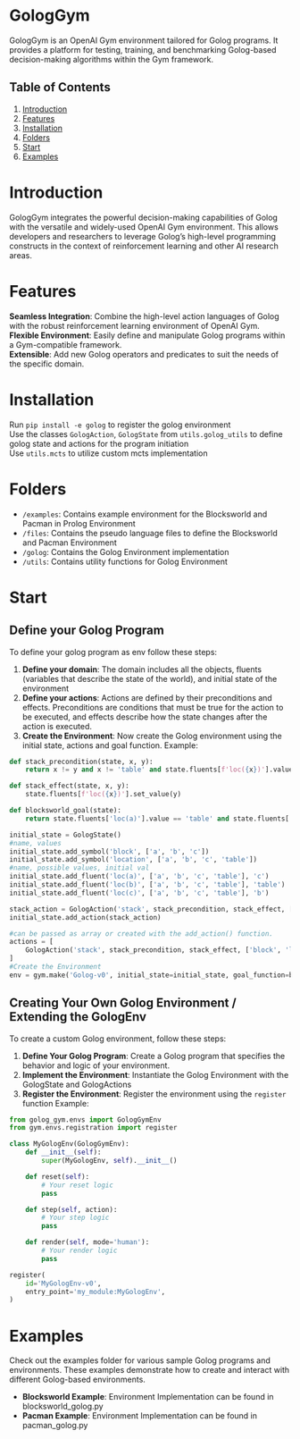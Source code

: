 # GologGym
GologGym is an OpenAI Gym environment tailored for Golog programs. It provides a platform for testing, training, and benchmarking Golog-based decision-making algorithms within the Gym framework.

## Table of Contents
1. [Introduction](#introduction)
2. [Features](#features)
3. [Installation](#installation)
4. [Folders](#folders)
4. [Start](#Start)
5. [Examples](#examples)

# Introduction
GologGym integrates the powerful decision-making capabilities of Golog with the versatile and widely-used OpenAI Gym environment. This allows developers and researchers to leverage Golog’s high-level programming constructs in the context of reinforcement learning and other AI research areas.

# Features
**Seamless Integration**: Combine the high-level action languages of Golog with the robust reinforcement learning environment of OpenAI Gym.
**Flexible Environment**: Easily define and manipulate Golog programs within a Gym-compatible framework. <br>
**Extensible**: Add new Golog operators and predicates to suit the needs of the specific domain. <br>

# Installation
Run `pip install -e golog` to register the golog environment <br>
Use the classes `GologAction`, `GologState` from `utils.golog_utils` to define golog state and actions for the program initiation <br>
Use `utils.mcts` to utilize custom mcts implementation <br>

# Folders
* `/examples`: Contains example environment for the Blocksworld and Pacman in Prolog Environment
* `/files`: Contains the pseudo language files to define the Blocksworld and Pacman Environment
* `/golog`: Contains the Golog Environment implementation
* `/utils`: Contains utility functions for Golog Environment


# Start
## Define your Golog Program
To define your golog program as env follow these steps:
1. **Define your domain**: The domain includes all the objects, fluents (variables that describe the state of the world), and initial state of the environment
2. **Define your actions**: Actions are defined by their preconditions and effects. Preconditions are conditions that must be true for the action to be executed, and effects describe how the state changes after the action is executed.
3. **Create the Environment**: Now create the Golog environment using the initial state, actions and goal function.
Example:
```python
def stack_precondition(state, x, y):
    return x != y and x != 'table' and state.fluents[f'loc({x})'].value != y and not any(state.fluents[f'loc({z})'].value == x for z in state.symbols['block'])

def stack_effect(state, x, y):
    state.fluents[f'loc({x})'].set_value(y)

def blocksworld_goal(state):
    return state.fluents['loc(a)'].value == 'table' and state.fluents['loc(b)'].value == 'a' and state.fluents['loc(c)'].value == 'b'

initial_state = GologState()
#name, values
initial_state.add_symbol('block', ['a', 'b', 'c'])
initial_state.add_symbol('location', ['a', 'b', 'c', 'table'])
#name, possible values, initial val
initial_state.add_fluent('loc(a)', ['a', 'b', 'c', 'table'], 'c')
initial_state.add_fluent('loc(b)', ['a', 'b', 'c', 'table'], 'table')
initial_state.add_fluent('loc(c)', ['a', 'b', 'c', 'table'], 'b')

stack_action = GologAction('stack', stack_precondition, stack_effect, [initial_state.symbols['block'], initial_state.symbols['location']])
initial_state.add_action(stack_action)

#can be passed as array or created with the add_action() function.
actions = [
    GologAction('stack', stack_precondition, stack_effect, ['block', 'location']),
]
#Create the Environment
env = gym.make('Golog-v0', initial_state=initial_state, goal_function=blocksworld_goal, actions=actions)
```


## Creating Your Own Golog Environment / Extending the GologEnv
To create a custom Golog environment, follow these steps:
1. **Define Your Golog Program**: Create a Golog program that specifies the behavior and logic of your environment.
2. **Implement the Environment**: Instantiate the Golog Environment with the GologState and GologActions
3. **Register the Environment**: Register the environment using the `register` function
Example:
```python
from golog_gym.envs import GologGymEnv
from gym.envs.registration import register

class MyGologEnv(GologGymEnv):
    def __init__(self):
        super(MyGologEnv, self).__init__()

    def reset(self):
        # Your reset logic
        pass

    def step(self, action):
        # Your step logic
        pass

    def render(self, mode='human'):
        # Your render logic
        pass

register(
    id='MyGologEnv-v0',
    entry_point='my_module:MyGologEnv',
)
```


# Examples
Check out the examples folder for various sample Golog programs and environments. These examples demonstrate how to create and interact with different Golog-based environments.
* **Blocksworld Example**: Environment Implementation can be found in blocksworld_golog.py 
* **Pacman Example**: Environment Implementation can be found in pacman_golog.py



